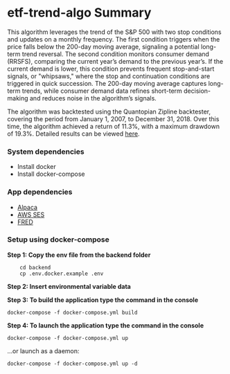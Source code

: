 # etf-trend-algo Summary
This algorithm leverages the trend of the S&P 500 with two stop conditions and updates on a monthly frequency. The first condition triggers when the price falls below the 200-day moving average, signaling a potential long-term trend reversal. The second condition monitors consumer demand (RRSFS), comparing the current year’s demand to the previous year’s. If the current demand is lower, this condition prevents frequent stop-and-start signals, or "whipsaws," where the stop and continuation conditions are triggered in quick succession. The 200-day moving average captures long-term trends, while consumer demand data refines short-term decision-making and reduces noise in the algorithm’s signals.

The algorithm was backtested using the Quantopian Zipline backtester, covering the period from January 1, 2007, to December 31, 2018. Over this time, the algorithm achieved a return of 11.3%, with a maximum drawdown of 19.3%. Detailed results can be viewed [here](https://github.com/mosesmc52/etf-trend-algo/blob/main/download.png).

### System dependencies
 * Install docker
 * Install docker-compose

### App dependencies
 * [Alpaca](https://app.alpaca.markets/paper/dashboard/overview)
 * [AWS SES](https://aws.amazon.com/ses/)
 * [FRED](https://fred.stlouisfed.org/)

### Setup using docker-compose
__**Step 1: Copy the env file from the backend folder**__
```
    cd backend
    cp .env.docker.example .env
```

__**Step 2: Insert environmental variable data**__

__**Step 3:  To build the application type the command in the console**__
```
docker-compose -f docker-compose.yml build
```

__**Step 4: To launch the application type the command in the console**__
```
docker-compose -f docker-compose.yml up
```

...or launch as a daemon:
```
docker-compose -f docker-compose.yml up -d
```
